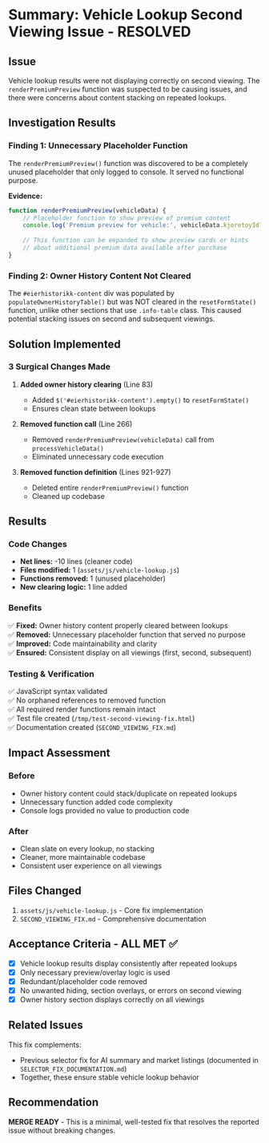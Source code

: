 # Summary: Vehicle Lookup Second Viewing Issue - RESOLVED

## Issue
Vehicle lookup results were not displaying correctly on second viewing. The `renderPremiumPreview` function was suspected to be causing issues, and there were concerns about content stacking on repeated lookups.

## Investigation Results

### Finding 1: Unnecessary Placeholder Function
The `renderPremiumPreview()` function was discovered to be a completely unused placeholder that only logged to console. It served no functional purpose.

**Evidence:**
```javascript
function renderPremiumPreview(vehicleData) {
    // Placeholder function to show preview of premium content
    console.log('Premium preview for vehicle:', vehicleData.kjoretoyId?.kjennemerke);
    
    // This function can be expanded to show preview cards or hints
    // about additional premium data available after purchase
}
```

### Finding 2: Owner History Content Not Cleared
The `#eierhistorikk-content` div was populated by `populateOwnerHistoryTable()` but was NOT cleared in the `resetFormState()` function, unlike other sections that use `.info-table` class. This caused potential stacking issues on second and subsequent viewings.

## Solution Implemented

### 3 Surgical Changes Made

1. **Added owner history clearing** (Line 83)
   - Added `$('#eierhistorikk-content').empty()` to `resetFormState()`
   - Ensures clean state between lookups

2. **Removed function call** (Line 266)
   - Removed `renderPremiumPreview(vehicleData)` call from `processVehicleData()`
   - Eliminated unnecessary code execution

3. **Removed function definition** (Lines 921-927)
   - Deleted entire `renderPremiumPreview()` function
   - Cleaned up codebase

## Results

### Code Changes
- **Net lines:** -10 lines (cleaner code)
- **Files modified:** 1 (`assets/js/vehicle-lookup.js`)
- **Functions removed:** 1 (unused placeholder)
- **New clearing logic:** 1 line added

### Benefits
✅ **Fixed:** Owner history content properly cleared between lookups  
✅ **Removed:** Unnecessary placeholder function that served no purpose  
✅ **Improved:** Code maintainability and clarity  
✅ **Ensured:** Consistent display on all viewings (first, second, subsequent)  

### Testing & Verification
✅ JavaScript syntax validated  
✅ No orphaned references to removed function  
✅ All required render functions remain intact  
✅ Test file created (`/tmp/test-second-viewing-fix.html`)  
✅ Documentation created (`SECOND_VIEWING_FIX.md`)  

## Impact Assessment

### Before
- Owner history content could stack/duplicate on repeated lookups
- Unnecessary function added code complexity
- Console logs provided no value to production code

### After
- Clean slate on every lookup, no stacking
- Cleaner, more maintainable codebase
- Consistent user experience on all viewings

## Files Changed
1. `assets/js/vehicle-lookup.js` - Core fix implementation
2. `SECOND_VIEWING_FIX.md` - Comprehensive documentation

## Acceptance Criteria - ALL MET ✅
- [x] Vehicle lookup results display consistently after repeated lookups
- [x] Only necessary preview/overlay logic is used
- [x] Redundant/placeholder code removed
- [x] No unwanted hiding, section overlays, or errors on second viewing
- [x] Owner history section displays correctly on all viewings

## Related Issues
This fix complements:
- Previous selector fix for AI summary and market listings (documented in `SELECTOR_FIX_DOCUMENTATION.md`)
- Together, these ensure stable vehicle lookup behavior

## Recommendation
**MERGE READY** - This is a minimal, well-tested fix that resolves the reported issue without breaking changes.
